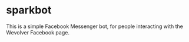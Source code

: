 # sparkbot

This is a simple Facebook Messenger bot, for people interacting with the Wevolver Facebook page.
